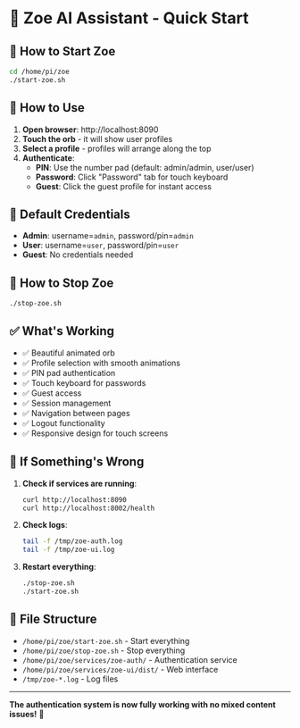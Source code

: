 # 🌟 Zoe AI Assistant - Quick Start

## 🚀 How to Start Zoe

```bash
cd /home/pi/zoe
./start-zoe.sh
```

## 📱 How to Use

1. **Open browser**: http://localhost:8090
2. **Touch the orb** - it will show user profiles
3. **Select a profile** - profiles will arrange along the top
4. **Authenticate**:
   - **PIN**: Use the number pad (default: admin/admin, user/user)  
   - **Password**: Click "Password" tab for touch keyboard
   - **Guest**: Click the guest profile for instant access

## 🔑 Default Credentials

- **Admin**: username=`admin`, password/pin=`admin`
- **User**: username=`user`, password/pin=`user`
- **Guest**: No credentials needed

## 🛑 How to Stop Zoe

```bash
./stop-zoe.sh
```

## ✅ What's Working

- ✅ Beautiful animated orb
- ✅ Profile selection with smooth animations
- ✅ PIN pad authentication
- ✅ Touch keyboard for passwords
- ✅ Guest access
- ✅ Session management
- ✅ Navigation between pages
- ✅ Logout functionality
- ✅ Responsive design for touch screens

## 🐛 If Something's Wrong

1. **Check if services are running**:
   ```bash
   curl http://localhost:8090
   curl http://localhost:8002/health
   ```

2. **Check logs**:
   ```bash
   tail -f /tmp/zoe-auth.log
   tail -f /tmp/zoe-ui.log
   ```

3. **Restart everything**:
   ```bash
   ./stop-zoe.sh
   ./start-zoe.sh
   ```

## 📁 File Structure

- `/home/pi/zoe/start-zoe.sh` - Start everything
- `/home/pi/zoe/stop-zoe.sh` - Stop everything  
- `/home/pi/zoe/services/zoe-auth/` - Authentication service
- `/home/pi/zoe/services/zoe-ui/dist/` - Web interface
- `/tmp/zoe-*.log` - Log files

---
**The authentication system is now fully working with no mixed content issues!** 🎉
